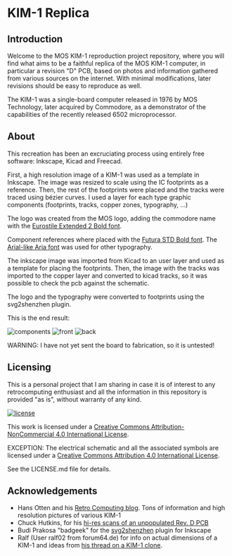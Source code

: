 # KIM-1 Replica

## Introduction

Welcome to the MOS KIM-1 reproduction project repository, where you will find what aims to be a faithful replica of the MOS KIM-1 computer, in particular a revision "D" PCB, based on photos and information gathered from various sources on the internet. With minimal modifications, later revisions should be easy to reproduce as well.

The KIM-1 was a single-board computer released in 1976 by MOS Technology, later acquired by Commodore, as a demonstrator of the capabilities of the recently released 6502 microprocessor.

## About

This recreation has been an excruciating process using entirely free software: Inkscape, Kicad and Freecad.

First, a high resolution image of a KIM-1 was used as a template in Inkscape. The image was resized to scale using the IC footprints as a reference. Then, the rest of the footprints were placed and the tracks were traced using bézier curves. I used a layer for each type graphic components (footprints, tracks, copper zones, typography, ...)

The logo was created from the MOS logo, adding the commodore name with the [Eurostile Extended 2 Bold font](https://fontsgeek.com/fonts/eurostile-extended-2-bold).

Component references where placed with the [Futura STD Bold font](https://fontsgeek.com/fonts/Futura-Std-Bold). The [Arial-like Aria font](https://fontsgeek.com/aria_1-font) was used for other typography.

The inkscape image was imported from Kicad to an user layer and used as a template for placing the footprints. Then, the image with the tracks was imported to the copper layer and converted to kicad tracks, so it was possible to check the pcb against the schematic.

The logo and the typography were converted to footprints using the svg2shenzhen plugin.

This is the end result:

![components](https://github.com/eduardocasino/kim-1/raw/main/images/kim-1-comp.png)
![front](https://github.com/eduardocasino/kim-1/raw/main/images/kim-1-front.png)
![back](https://github.com/eduardocasino/kim-1/raw/main/images/kim-1-back.png)


WARNING: I have not yet sent the board to fabrication, so it is untested!

## Licensing

This is a personal project that I am sharing in case it is of interest to any retrocomputing enthusiast and all the information in this repository is provided "as is", without warranty of any kind.  

[![license](https://i.creativecommons.org/l/by-nc/4.0/88x31.png)](http://creativecommons.org/licenses/by-nc/4.0/)

This work is licensed under a [Creative Commons Attribution-NonCommercial 4.0 International License](http://creativecommons.org/licenses/by-nc/4.0/).

EXCEPTION: The electrical schematic and all the associated symbols are licensed under a [Creative Commons Attribution 4.0 International License](https://creativecommons.org/licenses/by/4.0/).

See the LICENSE.md file for details.

## Acknowledgements

* Hans Otten and his [Retro Computing blog](http://retro.hansotten.nl/). Tons of information and high resolution pictures of various KIM-1
* Chuck Hutkins, for his [hi-res scans of an unpopulated Rev. D PCB](http://retro.hansotten.nl/6502-sbc/kim-1-manuals-and-software/kim-1-revisions/)
* Budi Prakosa "badgeek" for the [svg2shenzhen](https://github.com/badgeek/svg2shenzhen) plugin for Inkscape
* Ralf (User ralf02 from forum64.de) for info on actual dimensions of a KIM-1 and ideas from [his thread on a KIM-1 clone](https://www.forum64.de/index.php?thread/124855-instandsetzung-und-nachbau-eines-kim-1/).